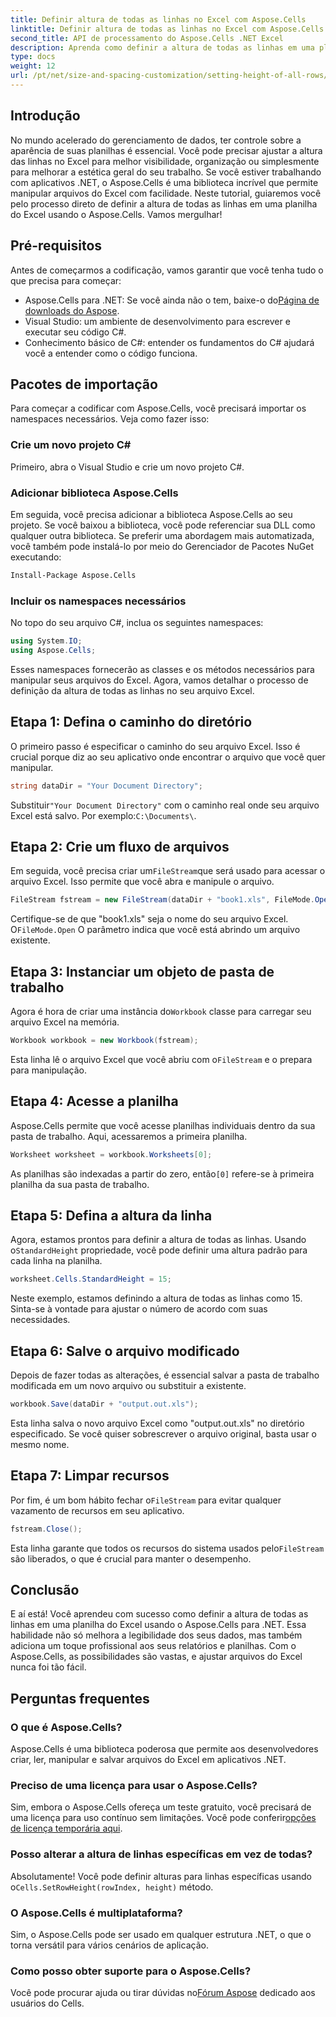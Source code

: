 ```yaml
---
title: Definir altura de todas as linhas no Excel com Aspose.Cells
linktitle: Definir altura de todas as linhas no Excel com Aspose.Cells
second_title: API de processamento do Aspose.Cells .NET Excel
description: Aprenda como definir a altura de todas as linhas em uma planilha do Excel usando Aspose.Cells para .NET com este tutorial abrangente passo a passo
type: docs
weight: 12
url: /pt/net/size-and-spacing-customization/setting-height-of-all-rows/
---
```

## Introdução
No mundo acelerado do gerenciamento de dados, ter controle sobre a aparência de suas planilhas é essencial. Você pode precisar ajustar a altura das linhas no Excel para melhor visibilidade, organização ou simplesmente para melhorar a estética geral do seu trabalho. Se você estiver trabalhando com aplicativos .NET, o Aspose.Cells é uma biblioteca incrível que permite manipular arquivos do Excel com facilidade. Neste tutorial, guiaremos você pelo processo direto de definir a altura de todas as linhas em uma planilha do Excel usando o Aspose.Cells. Vamos mergulhar!
## Pré-requisitos
Antes de começarmos a codificação, vamos garantir que você tenha tudo o que precisa para começar:
-  Aspose.Cells para .NET: Se você ainda não o tem, baixe-o do[Página de downloads do Aspose](https://releases.aspose.com/cells/net/).
- Visual Studio: um ambiente de desenvolvimento para escrever e executar seu código C#.
- Conhecimento básico de C#: entender os fundamentos do C# ajudará você a entender como o código funciona.
## Pacotes de importação
Para começar a codificar com Aspose.Cells, você precisará importar os namespaces necessários. Veja como fazer isso:
### Crie um novo projeto C#
Primeiro, abra o Visual Studio e crie um novo projeto C#.
### Adicionar biblioteca Aspose.Cells
Em seguida, você precisa adicionar a biblioteca Aspose.Cells ao seu projeto. Se você baixou a biblioteca, você pode referenciar sua DLL como qualquer outra biblioteca.
Se preferir uma abordagem mais automatizada, você também pode instalá-lo por meio do Gerenciador de Pacotes NuGet executando:
```bash
Install-Package Aspose.Cells
```
### Incluir os namespaces necessários
No topo do seu arquivo C#, inclua os seguintes namespaces:
```csharp
using System.IO;
using Aspose.Cells;
```
Esses namespaces fornecerão as classes e os métodos necessários para manipular seus arquivos do Excel.
Agora, vamos detalhar o processo de definição da altura de todas as linhas no seu arquivo Excel.
## Etapa 1: Defina o caminho do diretório
O primeiro passo é especificar o caminho do seu arquivo Excel. Isso é crucial porque diz ao seu aplicativo onde encontrar o arquivo que você quer manipular.
```csharp
string dataDir = "Your Document Directory";
```
 Substituir`"Your Document Directory"` com o caminho real onde seu arquivo Excel está salvo. Por exemplo:`C:\Documents\`.
## Etapa 2: Crie um fluxo de arquivos
 Em seguida, você precisa criar um`FileStream`que será usado para acessar o arquivo Excel. Isso permite que você abra e manipule o arquivo.
```csharp
FileStream fstream = new FileStream(dataDir + "book1.xls", FileMode.Open);
```
 Certifique-se de que "book1.xls" seja o nome do seu arquivo Excel. O`FileMode.Open` O parâmetro indica que você está abrindo um arquivo existente.
## Etapa 3: Instanciar um objeto de pasta de trabalho
 Agora é hora de criar uma instância do`Workbook` classe para carregar seu arquivo Excel na memória.
```csharp
Workbook workbook = new Workbook(fstream);
```
 Esta linha lê o arquivo Excel que você abriu com o`FileStream` e o prepara para manipulação.
## Etapa 4: Acesse a planilha
Aspose.Cells permite que você acesse planilhas individuais dentro da sua pasta de trabalho. Aqui, acessaremos a primeira planilha.
```csharp
Worksheet worksheet = workbook.Worksheets[0];
```
 As planilhas são indexadas a partir do zero, então`[0]` refere-se à primeira planilha da sua pasta de trabalho.
## Etapa 5: Defina a altura da linha
 Agora, estamos prontos para definir a altura de todas as linhas. Usando o`StandardHeight` propriedade, você pode definir uma altura padrão para cada linha na planilha.
```csharp
worksheet.Cells.StandardHeight = 15;
```
Neste exemplo, estamos definindo a altura de todas as linhas como 15. Sinta-se à vontade para ajustar o número de acordo com suas necessidades.
## Etapa 6: Salve o arquivo modificado
Depois de fazer todas as alterações, é essencial salvar a pasta de trabalho modificada em um novo arquivo ou substituir a existente.
```csharp
workbook.Save(dataDir + "output.out.xls");
```
Esta linha salva o novo arquivo Excel como "output.out.xls" no diretório especificado. Se você quiser sobrescrever o arquivo original, basta usar o mesmo nome.
## Etapa 7: Limpar recursos
 Por fim, é um bom hábito fechar o`FileStream` para evitar qualquer vazamento de recursos em seu aplicativo.
```csharp
fstream.Close();
```
 Esta linha garante que todos os recursos do sistema usados pelo`FileStream` são liberados, o que é crucial para manter o desempenho.
## Conclusão
E aí está! Você aprendeu com sucesso como definir a altura de todas as linhas em uma planilha do Excel usando o Aspose.Cells para .NET. Essa habilidade não só melhora a legibilidade dos seus dados, mas também adiciona um toque profissional aos seus relatórios e planilhas. Com o Aspose.Cells, as possibilidades são vastas, e ajustar arquivos do Excel nunca foi tão fácil.
## Perguntas frequentes
### O que é Aspose.Cells?
Aspose.Cells é uma biblioteca poderosa que permite aos desenvolvedores criar, ler, manipular e salvar arquivos do Excel em aplicativos .NET.
### Preciso de uma licença para usar o Aspose.Cells?
 Sim, embora o Aspose.Cells ofereça um teste gratuito, você precisará de uma licença para uso contínuo sem limitações. Você pode conferir[opções de licença temporária aqui](https://purchase.aspose.com/temporary-license/).
### Posso alterar a altura de linhas específicas em vez de todas?
 Absolutamente! Você pode definir alturas para linhas específicas usando o`Cells.SetRowHeight(rowIndex, height)` método.
### O Aspose.Cells é multiplataforma?
Sim, o Aspose.Cells pode ser usado em qualquer estrutura .NET, o que o torna versátil para vários cenários de aplicação.
### Como posso obter suporte para o Aspose.Cells?
 Você pode procurar ajuda ou tirar dúvidas no[Fórum Aspose](https://forum.aspose.com/c/cells/9) dedicado aos usuários do Cells.